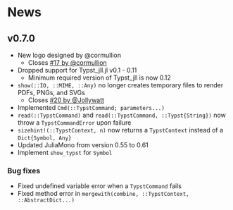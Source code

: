 
# News

## v0.7.0

- New logo designed by @cormullion
    - Closes [#17 by @cormullion](https://github.com/jakobjpeters/Typstry.jl/issues/17)
- Dropped support for Typst_jll.jl v0.1 - 0.11
    - Minimum required version of Typst_jll is now 0.12
- `show(::IO, ::MIME, ::Any)` no longer creates temporary files to render PDFs, PNGs, and SVGs
    - Closes [#20 by @Jollywatt](https://github.com/jakobjpeters/Typstry.jl/issues/20)
- Implemented `Cmd(::TypstCommand; parameters...)`
- `read(::TypstCommand)` and `read(::TypstCommand, ::Typst{String})`
    now throw a `TypstCommandError` upon failure
- `sizehint!(::TypstContext, n)` now returns a `TypstContext` instead of a `Dict{Symbol, Any}`
- Updated JuliaMono from version 0.55 to 0.61
- Implement `show_typst` for `Symbol`

### Bug fixes

- Fixed undefined variable error when a `TypstCommand` fails
- Fixed method error in `mergewith(combine, ::TypstContext, ::AbstractDict...)`
